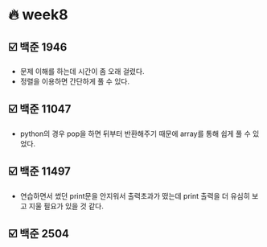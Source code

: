 # :fire: week8

## :ballot_box_with_check: 백준 1946

-   문제 이해를 하는데 시간이 좀 오래 걸렸다.
-   정렬을 이용하면 간단하게 풀 수 있다.

## :ballot_box_with_check: 백준 11047

-   python의 경우 pop을 하면 뒤부터 반환해주기 때문에 array를 통해 쉽게 풀 수 있었다.

## :ballot_box_with_check: 백준 11497

-   연습하면서 썼던 print문을 안지워서 출력초과가 떴는데 print 출력을 더 유심히 보고 지울 필요가 있을 것 같다.

## :ballot_box_with_check: 백준 2504
